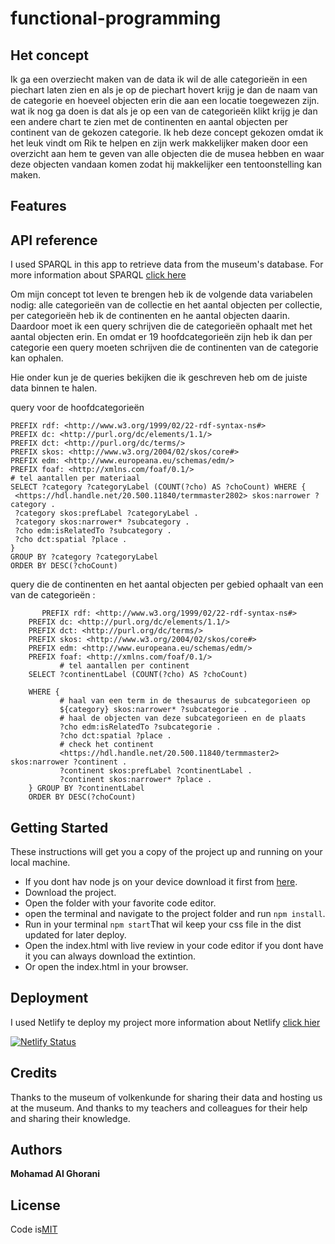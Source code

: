 # functional-programming

## Het concept

Ik ga een overziecht maken van de data ik wil de alle categorieën in een piechart laten zien en als je op de piechart hovert krijg je dan de naam van de categorie en hoeveel objecten erin die aan een locatie toegewezen zijn. wat ik nog ga doen is dat als je op een van de categorieën klikt krijg je dan een andere chart te zien met de continenten en aantal objecten per continent van de gekozen categorie. Ik heb deze concept gekozen omdat ik het leuk vindt om Rik te helpen en zijn werk makkelijker maken door een overzicht aan hem te geven van alle objecten die de musea hebben en waar deze objecten vandaan komen zodat hij makkelijker een tentoonstelling kan maken.

## Features 

## API reference

I used SPARQL in this app to retrieve data from the museum's database. For more information about SPARQL [click here](https://nl.wikipedia.org/wiki/SPARQL)

Om mijn concept tot leven te brengen heb ik de volgende data variabelen nodig: alle categorieën van de collectie 
en het aantal objecten per collectie, per categorieën heb ik de continenten en he aantal objecten daarin. Daardoor moet ik een query schrijven die de categorieën ophaalt met het aantal objecten erin. En omdat er 19 hoofdcategorieën zijn heb ik dan per categorie een query moeten schrijven die de continenten van de categorie kan ophalen. 

Hie onder kun je de queries bekijken die ik geschreven heb om de juiste data binnen te halen.

query voor de hoofdcategorieën
```
PREFIX rdf: <http://www.w3.org/1999/02/22-rdf-syntax-ns#>
PREFIX dc: <http://purl.org/dc/elements/1.1/>
PREFIX dct: <http://purl.org/dc/terms/>
PREFIX skos: <http://www.w3.org/2004/02/skos/core#>
PREFIX edm: <http://www.europeana.eu/schemas/edm/>
PREFIX foaf: <http://xmlns.com/foaf/0.1/>
# tel aantallen per materiaal
SELECT ?category ?categoryLabel (COUNT(?cho) AS ?choCount) WHERE {
 <https://hdl.handle.net/20.500.11840/termmaster2802> skos:narrower ?category .
 ?category skos:prefLabel ?categoryLabel .
 ?category skos:narrower* ?subcategory .
 ?cho edm:isRelatedTo ?subcategory .
 ?cho dct:spatial ?place .
}
GROUP BY ?category ?categoryLabel
ORDER BY DESC(?choCount)
``` 
query die de continenten en het aantal objecten per gebied ophaalt van een van de categorieën :
```
       PREFIX rdf: <http://www.w3.org/1999/02/22-rdf-syntax-ns#>
    PREFIX dc: <http://purl.org/dc/elements/1.1/>
    PREFIX dct: <http://purl.org/dc/terms/>
    PREFIX skos: <http://www.w3.org/2004/02/skos/core#>
    PREFIX edm: <http://www.europeana.eu/schemas/edm/>
    PREFIX foaf: <http://xmlns.com/foaf/0.1/>
           # tel aantallen per continent
    SELECT ?continentLabel (COUNT(?cho) AS ?choCount) 
    
    WHERE {
           # haal van een term in de thesaurus de subcategorieen op
           ${category} skos:narrower* ?subcategorie .
           # haal de objecten van deze subcategorieen en de plaats
           ?cho edm:isRelatedTo ?subcategorie .
           ?cho dct:spatial ?place .
           # check het continent
           <https://hdl.handle.net/20.500.11840/termmaster2> skos:narrower ?continent .
           ?continent skos:prefLabel ?continentLabel .
           ?continent skos:narrower* ?place .
    } GROUP BY ?continentLabel
    ORDER BY DESC(?choCount)
```

## Getting Started

These instructions will get you a copy of the project up and running on your local machine.
* If you dont hav node js on your device download it first from [here](https://nodejs.org/en/).
* Download the project.
* Open the folder with your favorite code editor.
* open the terminal and navigate to the project folder and run ```npm install```. 
* Run in your terminal ``` npm start ```That wil keep your css file in the dist updated for later deploy.
* Open the index.html with live review in your code editor if you dont have it you can always download the extintion.
* Or open the index.html in your browser.


## Deployment
I used Netlify te deploy my project more information about Netlify [click hier](https://www.netlify.com)

[![Netlify Status](https://api.netlify.com/api/v1/badges/9038e2a3-13d4-44de-aee9-7f3814e8265a/deploy-status)](https://app.netlify.com/sites/functioneel-programmeren/deploys)


## Credits

Thanks to the museum of volkenkunde for sharing their data and hosting us at the museum. And thanks to my teachers and colleagues for their help and sharing their knowledge.


## Authors

**Mohamad Al Ghorani** 


## License

Code is[MIT](https://github.com/MohamadAlGhorani/functional-programming/blob/master/LICENSE)
